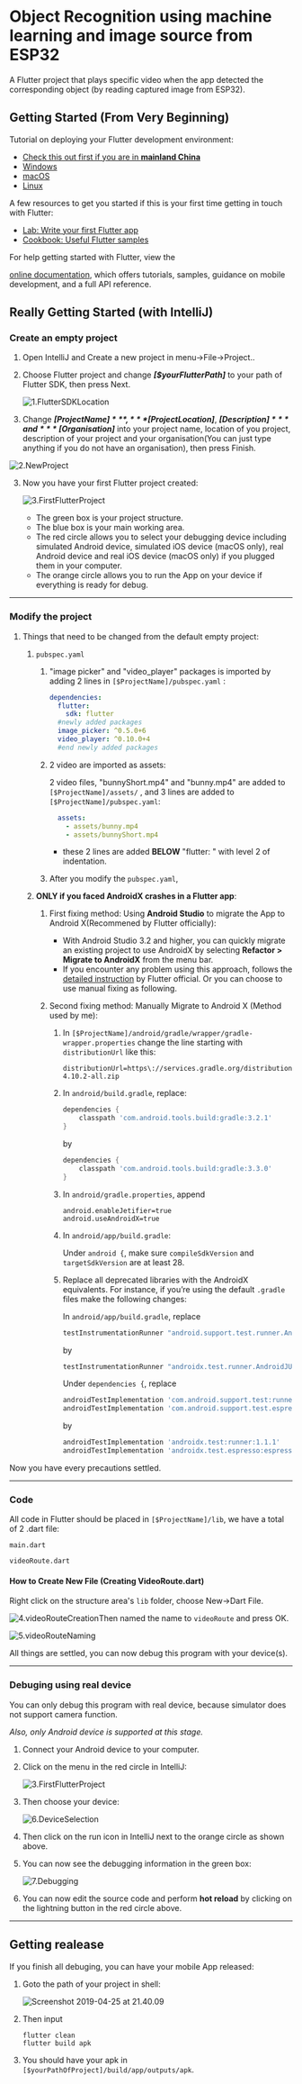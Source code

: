 # Object Recognition using machine learning and image source from ESP32

A Flutter project that plays specific video when the app detected the corresponding object (by reading captured image from ESP32).

## Getting Started (From Very Beginning)

Tutorial on deploying your Flutter development environment:

- [Check this out first if you are in **mainland China**](https://flutter.dev/community/china)
- [Windows](https://flutter.dev/docs/get-started/install/windows)
- [macOS](https://flutter.dev/docs/get-started/install/macos)
- [Linux](https://flutter.dev/docs/get-started/install/linux)

A few resources to get you started if this is your first time getting in touch with Flutter:

- [Lab: Write your first Flutter app](https://flutter.io/docs/get-started/codelab)
- [Cookbook: Useful Flutter samples](https://flutter.io/docs/cookbook)

For help getting started with Flutter, view the 

[online documentation](https://flutter.io/docs), which offers tutorials, 
samples, guidance on mobile development, and a full API reference.

## Really Getting Started (with IntelliJ)

### Create an empty project

1. Open IntelliJ and Create a new project in menu->File->Project..

2. Choose Flutter project and change ***[$yourFlutterPath]*** to your path of Flutter SDK, then press Next.

   ![1.FlutterSDKLocation](https://tva1.sinaimg.cn/large/006y8mN6gy1g79j6to48fj30x10u0anb.jpg)

3. Change ***[$ProjectName]***, ***[$ProjectLocation]***, ***[$Description]*** and ***[$Organisation]*** into your project name, location of you project, description of your project and your organisation(You can just type anything if you do not have an organisation), then press Finish.

![2.NewProject](https://tva1.sinaimg.cn/large/006y8mN6gy1g79j713ic7j30x10u0dt5.jpg)

3. Now you have your first Flutter project created:

   ![3.FirstFlutterProject](https://tva1.sinaimg.cn/large/006y8mN6gy1g79j7apjorj31b30u0h8p.jpg)

   - The green box is your project structure.
   - The blue box is your main working area.
   - The red circle allows you to select your debugging device including simulated Android device, simulated iOS device (macOS only), real Android device and real iOS device (macOS only) if you plugged them in your computer.
   - The orange circle allows you to run the App on your device if everything is ready for debug.

------

### Modify the project

1. Things that need to be changed from the default empty project:

   1. `pubspec.yaml`

      1. "image picker" and "video_player" packages is imported by adding 2 lines in `[$ProjectName]/pubspec.yaml` :

         ```yaml
         dependencies:
           flutter:
             sdk: flutter
           #newly added packages
           image_picker: ^0.5.0+6
           video_player: ^0.10.0+4 
           #end newly added packages
         ```

      2. 2 video are imported as assets:

         2 video files, "bunnyShort.mp4" and "bunny.mp4" are added to `[$ProjectName]/assets/` , and 3 lines are added to `[$ProjectName]/pubspec.yaml`:

         ```yaml
           assets:
             - assets/bunny.mp4
             - assets/bunnyShort.mp4
         ```

         - these 2 lines are added **BELOW** "flutter: " with level 2 of indentation.

      3. After you modify the `pubspec.yaml`, 

   2. **ONLY if you faced AndroidX crashes in a Flutter app**: 

      1. First fixing method:  Using **Android Studio** to migrate the App to Android X(Recommened by Flutter officially):

         - With Android Studio 3.2 and higher, you can quickly migrate an existing project to use AndroidX by selecting **Refactor > Migrate to AndroidX** from the menu bar.
         - If you encounter any problem using this approach, follows the [detailed instruction](https://developer.android.com/jetpack/androidx/migrate) by Flutter official. Or you can choose to use manual fixing as following.

      2. Second fixing method: Manually Migrate to Android X (Method used by me):

         1. In `[$ProjectName]/android/gradle/wrapper/gradle-wrapper.properties` change the line starting with `distributionUrl` like this:

            ```properties
            distributionUrl=https\://services.gradle.org/distributions/gradle-4.10.2-all.zip
            ```

         2. In `android/build.gradle`, replace:

            ```groovy
            dependencies {
                classpath 'com.android.tools.build:gradle:3.2.1'
            }
            ```

            by

            ```groovy
            dependencies {
                classpath 'com.android.tools.build:gradle:3.3.0'
            }
            ```

         3. In `android/gradle.properties`, append

            ```properties
            android.enableJetifier=true
            android.useAndroidX=true
            ```

         4. In `android/app/build.gradle`:

            Under `android {`, make sure `compileSdkVersion` and `targetSdkVersion` are at least 28.

         5. Replace all deprecated libraries with the AndroidX equivalents. For instance, if you’re using the default `.gradle` files make the following changes:

            In `android/app/build.gradle`, replace

            ```groovy
            testInstrumentationRunner "android.support.test.runner.AndroidJUnitRunner"
            ```

            by

            ```groovy
            testInstrumentationRunner "androidx.test.runner.AndroidJUnitRunner"
            ```

            Under  `dependencies {`, replace

            ```groovy
            androidTestImplementation 'com.android.support.test:runner:1.0.2'
            androidTestImplementation 'com.android.support.test.espresso:espresso-core:3.0.2'
            
            ```

            by

            ```groovy
            androidTestImplementation 'androidx.test:runner:1.1.1'
            androidTestImplementation 'androidx.test.espresso:espresso-core:3.1.1'
            
            ```

Now you have every precautions settled.

------

### Code

All code in Flutter should be placed in `[$ProjectName]/lib`, we have a total of 2 .dart file:

`main.dart`

`videoRoute.dart`

#### How to Create New File (Creating VideoRoute.dart)

Right click on the structure area's `lib` folder, choose New->Dart File.



![4.videoRouteCreation](https://tva1.sinaimg.cn/large/006y8mN6gy1g79j949ogtj31d90u0h84.jpg)Then named the name to `videoRoute` and press OK.

![5.videoRouteNaming](https://tva1.sinaimg.cn/large/006y8mN6gy1g79j8y486ij30o60c4wh7.jpg)



All things are settled, you can now debug this program with your device(s).

------

### Debuging using real device

You can only debug this program with real device, because simulator does not support camera function.

*Also, only Android device is supported at this stage.*

1. Connect your Android device to your computer.

2. Click on the menu in the red circle in IntelliJ:

   ![3.FirstFlutterProject](https://tva1.sinaimg.cn/large/006y8mN6gy1g79j8c9vrej31b30u043e.jpg)

3. Then choose your device:

   ![6.DeviceSelection](https://tva1.sinaimg.cn/large/006y8mN6gy1g79j8kwso1j30ke0663zi.jpg)

4. Then click on the run icon in IntelliJ next to the orange circle as shown above.

5. You can now see the debugging information in the green box:

   ![7.Debugging](https://tva1.sinaimg.cn/large/006y8mN6gy1g79j8u1bm9j31b30u01kx.jpg)

6. You can now edit the source code and perform **hot reload** by clicking on the lightning button in the red circle above.

------

## Getting realease

If you finish all debuging, you can have your mobile App released:

1. Goto the path of your project in shell:

   ![Screenshot 2019-04-25 at 21.40.09](https://tva1.sinaimg.cn/large/006y8mN6gy1g79jaa35k0j316c0so10o.jpg)

2. Then input

   ```
   flutter clean
   flutter build apk
   ```

3. You should have your apk in `[$yourPathOfProject]/build/app/outputs/apk`.